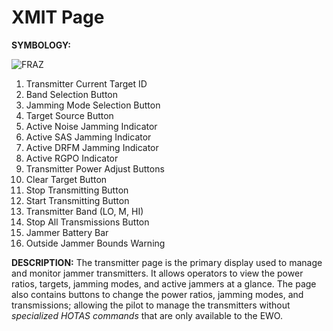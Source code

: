 # XMIT Page

**SYMBOLOGY:**

![FRAZ](/images/xmit.png)

1. Transmitter Current Target ID
2. Band Selection Button
3. Jamming Mode Selection Button
4. Target Source Button
5. Active Noise Jamming Indicator
6. Active SAS Jamming Indicator
7. Active DRFM Jamming Indicator
8. Active RGPO Indicator
9. Transmitter Power Adjust Buttons
10. Clear Target Button
11. Stop Transmitting Button
12. Start Transmitting Button
13. Transmitter Band (LO, M, HI)
14. Stop All Transmissions Button
15. Jammer Battery Bar
16. Outside Jammer Bounds Warning

**DESCRIPTION:**
The transmitter page is the primary display used to manage and monitor jammer transmitters. It allows operators to view the power ratios, targets, jamming modes, and active jammers at a glance. The page also contains buttons to change the power ratios, jamming modes, and transmissions; allowing the pilot to manage the transmitters without _specialized HOTAS commands_ that are only available to the EWO.
